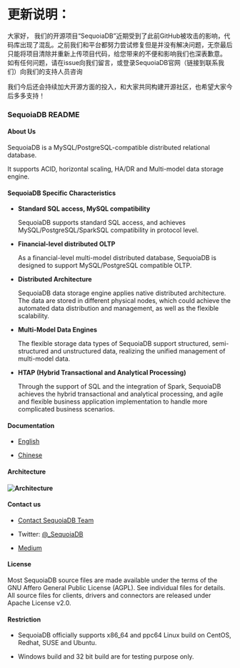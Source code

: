 # 更新说明：

大家好， 我们的开源项目“SequoiaDB”近期受到了此前GitHub被攻击的影响，代码库出现了混乱。之前我们和平台都努力尝试修复但是并没有解决问题，无奈最后只能将项目清除并重新上传项目代码，给您带来的不便和影响我们也深表歉意。 如有任何问题，请在issue向我们留言，或登录SequoiaDB官网（链接到联系我们）向我们的支持人员咨询

我们今后还会持续加大开源方面的投入，和大家共同构建开源社区，也希望大家今后多多支持！


### SequoiaDB README


#### About Us

SequoiaDB is a MySQL/PostgreSQL-compatible distributed relational database.

It supports ACID, horizontal scaling, HA/DR and Multi-model data storage engine.



#### **SequoiaDB Specific Characteristics**

- **Standard SQL access, MySQL compatibility**

  SequoiaDB supports standard SQL access, and achieves MySQL/PostgreSQL/SparkSQL compatibility in protocol level.

- **Financial-level distributed OLTP**

  As a financial-level multi-model distributed database, SequoiaDB is designed to support MySQL/PostgreSQL compatible OLTP. 

- **Distributed Architecture**

  SequoiaDB data storage engine applies native distributed architecture. The data are stored in different physical nodes, which could achieve the automated data distribution and management, as well as the flexible scalability. 

- **Multi-Model Data Engines**

  The flexible storage data types of SequoiaDB support structured, semi-structured and unstructured data, realizing the unified management of multi-model data. 

- **HTAP (Hybrid Transactional and Analytical Processing)**

  Through the support of SQL and the integration of Spark, SequoiaDB achieves the hybrid transactional and analytical processing, and agile and flexible business application implementation to handle more complicated business scenarios.



#### **Documentation**

- [English](http://www.sequoiadb.com/en/index.php?m=Files&a=index)

- [Chinese](http://doc.sequoiadb.com/cn/SequoiaDB)



#### **Architecture**

#### ![Architecture](https://s2.ax1x.com/2019/04/12/AbTjrn.png)



#### **Contact us**

- [Contact SequoiaDB Team](http://www.sequoiadb.com/cn/About)

- Twitter: [@_SequoiaDB](https://twitter.com/_SequoiaDB)
- [Medium](https://medium.com/@_SequoiaDB)



#### **License**

Most SequoiaDB source files are made available under the terms of the
GNU Affero General Public License (AGPL). See individual files for details.
All source files for clients, drivers and connectors are released
under Apache License v2.0.



#### **Restriction**

- SequoiaDB officially supports x86_64 and ppc64 Linux build on CentOS, Redhat, SUSE and Ubuntu.

- Windows build and 32 bit build are for testing purpose only.
